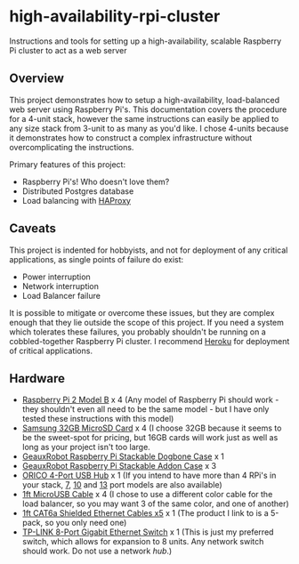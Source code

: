 # high-availability-rpi-cluster
Instructions and tools for setting up a high-availability, scalable Raspberry Pi cluster to act as a web server

## Overview

This project demonstrates how to setup a high-availability, load-balanced web server using Raspberry Pi's. This documentation covers the procedure for a 4-unit stack, however the same instructions can easily be applied to any size stack from 3-unit to as many as you'd like. I chose 4-units because it demonstrates how to construct a complex infrastructure without overcomplicating the instructions.

Primary features of this project:

* Raspberry Pi's! Who doesn't love them?
* Distributed Postgres database
* Load balancing with [HAProxy](http://www.haproxy.org/)

## Caveats

This project is indented for hobbyists, and not for deployment of any critical applications, as single points of failure do exist:

* Power interruption
* Network interruption
* Load Balancer failure

It is possible to mitigate or overcome these issues, but they are complex enough that they lie outside the scope of this project. If you need a system which tolerates these failures, you probably shouldn't be running on a cobbled-together Raspberry Pi cluster. I recommend [Heroku](http://www.heroku.com) for deployment of critical applications.

## Hardware

* [Raspberry Pi 2 Model B](http://smile.amazon.com/Raspberry-Pi-Model-Project-Board/dp/B00T2U7R7I) x 4 (Any model of Raspberry Pi should work - they shouldn't even all need to be the same model - but I have only tested these instructions with this model)
* [Samsung 32GB MicroSD Card](http://smile.amazon.com/Samsung-Class-Adapter-MB-MP32DA-AM/dp/B00IVPU786) x 4 (I choose 32GB because it seems to be the sweet-spot for pricing, but 16GB cards will work just as well as long as your project isn't too large.
* [GeauxRobot Raspberry Pi Stackable Dogbone Case](http://smile.amazon.com/GeauxRobot-Clear-Raspberry-Enclosure-Shape/dp/B00BR1IJUO) x 1
* [GeauxRobot Raspberry Pi Stackable Addon Case](http://smile.amazon.com/GeauxRobot-Raspberry-Stackable-Case-Enclosure/dp/B00MRLM9QS) x 3
* [ORICO 4-Port USB Hub](http://smile.amazon.com/ORICO-Aluminum-12V2-5A-Adapter-3-3Ft/dp/B00CBEKK1W) x 1 (If you intend to have more than 4 RPi's in your stack, [7](http://smile.amazon.com/ORICO-Aluminum-12V2-5A-Adapter-USB3-0/dp/B00C93DDKA), [10](http://smile.amazon.com/ORICO-Aluminum-Adapter-3-3Ft-USB3-0/dp/B00CBEVTL2) and [13](http://smile.amazon.com/ORICO-Port-USB3-0-Charging-Indicator/dp/B00NAMKDDY) port models are also available)
* [1ft MicroUSB Cable](http://smile.amazon.com/gp/product/B019PZPYK6) x 4 (I chose to use a different color cable for the load balancer, so you may want 3 of the same color, and one of another)
* [1ft CAT6a Shielded Ethernet Cables x5](http://smile.amazon.com/Cable-Matters-Snagless-Shielded-Ethernet/dp/B00BIPSHQK) x 1 (The product I link to is a 5-pack, so you only need one)
* [TP-LINK 8-Port Gigabit Ethernet Switch](http://smile.amazon.com/gp/product/B001EVGIYG) x 1 (This is just my preferred switch, which allows for expansion to 8 units. Any network switch should work. Do not use a network _hub_.)
